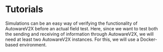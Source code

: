 # Tutorials

Simulations can be an easy way of verifying the functionality of AutowareV2X before an actual field test.
Here, since we want to test both the sending and receiving of information through AutowareV2X, we will need at least two AutowareV2X instances. For this, we will use a Docker-based environment.